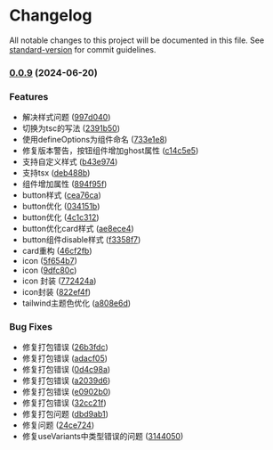 # Changelog

All notable changes to this project will be documented in this file. See [standard-version](https://github.com/conventional-changelog/standard-version) for commit guidelines.

### [0.0.9](https://github.com/seehar/seehar-design-vue/compare/v0.0.6...v0.0.9) (2024-06-20)


### Features

* 解决样式问题 ([997d040](https://github.com/seehar/seehar-design-vue/commit/997d0405d095e6a0102b3068a4c6dbb3498677cf))
* 切换为tsc的写法 ([2391b50](https://github.com/seehar/seehar-design-vue/commit/2391b50b86553688f80eb676992285c1121640f8))
* 使用defineOptions为组件命名 ([733e1e8](https://github.com/seehar/seehar-design-vue/commit/733e1e82ff86595bf0aac4390ebaf1b21e40ec86))
* 修复版本警告，按钮组件增加ghost属性 ([c14c5e5](https://github.com/seehar/seehar-design-vue/commit/c14c5e586792f032c6103d82abe38ae34dfeb100))
* 支持自定义样式 ([b43e974](https://github.com/seehar/seehar-design-vue/commit/b43e97401c7f79a2bf9bccd40abd8879f92a8261))
* 支持tsx ([deb488b](https://github.com/seehar/seehar-design-vue/commit/deb488beed385326ff657b2cd1837b406413ca2d))
* 组件增加属性 ([894f95f](https://github.com/seehar/seehar-design-vue/commit/894f95fcf1fc21d6a2a3fa2f9b8f384653ebc852))
* button样式 ([cea76ca](https://github.com/seehar/seehar-design-vue/commit/cea76cafcc3d9806dcc1ea426f88c69e7eb2bc5b))
* button优化 ([034151b](https://github.com/seehar/seehar-design-vue/commit/034151b792ac71199a9184df14151a9a79a199af))
* button优化 ([4c1c312](https://github.com/seehar/seehar-design-vue/commit/4c1c3120c0d805179ebea48c90a1b7dfbfa393de))
* button优化card样式 ([ae8ece4](https://github.com/seehar/seehar-design-vue/commit/ae8ece40e26a79c6a57eb6c42be317463e138edc))
* button组件disable样式 ([f3358f7](https://github.com/seehar/seehar-design-vue/commit/f3358f7720db80c4cce4ffe1256b59f5bedd31b4))
* card重构 ([46cf2fb](https://github.com/seehar/seehar-design-vue/commit/46cf2fb60f3178f4f8efde6ccc814b7d22ca48b3))
* icon ([5f654b7](https://github.com/seehar/seehar-design-vue/commit/5f654b785cbf9904a84f019d180297da63050c9e))
* icon ([9dfc80c](https://github.com/seehar/seehar-design-vue/commit/9dfc80cfde5fbb2dcd88457006a6b9b202ab6476))
* icon 封装 ([772424a](https://github.com/seehar/seehar-design-vue/commit/772424addb7d0f658b5008ca2934ba5c0e4415bb))
* icon封装 ([822ef4f](https://github.com/seehar/seehar-design-vue/commit/822ef4f746c3a80b6e350e282b6b60ec303b52c6))
* tailwind主题色优化 ([a808e6d](https://github.com/seehar/seehar-design-vue/commit/a808e6d72d154edfe6b97980d514fa2b8eb88a55))


### Bug Fixes

* 修复打包错误 ([26b3fdc](https://github.com/seehar/seehar-design-vue/commit/26b3fdc3905e7a0c29e90e7251b3d57c4f8ef17c))
* 修复打包错误 ([adacf05](https://github.com/seehar/seehar-design-vue/commit/adacf05646b74feb30fdb0282a46d1f35d8064ee))
* 修复打包错误 ([0d4c98a](https://github.com/seehar/seehar-design-vue/commit/0d4c98aa0642b61b14f7c24ffeb8f0967ae61b47))
* 修复打包错误 ([a2039d6](https://github.com/seehar/seehar-design-vue/commit/a2039d6fc5d6e25eae1af79ac3649e3b60c60a46))
* 修复打包错误 ([e0902b0](https://github.com/seehar/seehar-design-vue/commit/e0902b0d45c4277a07c218614f4c441a8f5c9eb7))
* 修复打包错误 ([32cc21f](https://github.com/seehar/seehar-design-vue/commit/32cc21f11e93c6aad5ef889ff35953a7e91f4fdd))
* 修复打包问题 ([dbd9ab1](https://github.com/seehar/seehar-design-vue/commit/dbd9ab1bd29d9a53c97d324eb523b0cbe6e8a827))
* 修复问题 ([24ce724](https://github.com/seehar/seehar-design-vue/commit/24ce724a6ccc4b0b360d509c3ded144e9c5edeb6))
* 修复useVariants中类型错误的问题 ([3144050](https://github.com/seehar/seehar-design-vue/commit/314405059324de509cab3faf5d0a4ce759117ffe))
